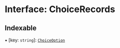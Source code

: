 # Interface: ChoiceRecords

## Indexable

▪ [key: `string`]: [`ChoiceOption`](../README.md#choiceoption)
